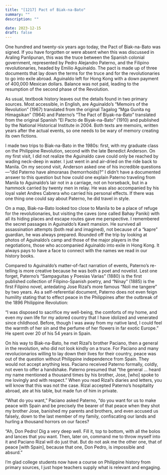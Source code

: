 ```yaml
---
title: "[1217] Pact of Biak-na-Bato"
summary: ""
description: ""

date: 2023-12-15
draft: false
---
```


One hundred and twenty-six years ago today, the Pact of Biak-na-Bato was signed. If you have forgotten or were absent when this was discussed in Araling Panlipunan, this was the truce between the Spanish colonial government, represented by Pedro Alejandro Paterno, and the Filipino revolutionaries, headed by Emilio Aguinaldo. The pact is made up of three documents that lay down the terms for the truce and for the revolutionaries to go into exile abroad. Aguinaldo left for Hong Kong with a down payment of 400,000 Mexican dollars. Balance was not paid, leading to the resumption of the second phase of the Revolution.

As usual, textbook history leaves out the details found in two primary sources. Most accessible, in English, are Aguinaldo’s “Memoirs of the Revolution” (1967) translated from the original Tagalog “Mga Gunita ng Himagsikan” (1964) and Paterno’s “The Pact of Biyak-na-Bato” translated from the original Spanish “El Pacto de Biyak-na-Bato” (1910) and published by the National Historical Institute in 2004. Both texts are memoirs, written years after the actual events, so one needs to be wary of memory creating its own fictions.

I made two trips to Biak-na-Bato in the 1980s: first, with my graduate class on the Philippine Revolution, second with the late Benedict Anderson. On my first visit, I did not realize the Aguinaldo cave could only be reached by wading neck-deep in water. I just went in and air-dried on the ride back to Manila. On my second visit, Anderson asked one of his incredible questions—“did Paterno have almoranas (hemorrhoids)?” I didn’t have a documented answer to this question but how could one explain Paterno traveling from Manila to Aguinaldo’s lair not in a carriage, not on horseback, but in a hammock carried by twenty men in relay. He was also accompanied by his loyal valet Andres Cabrera who carried his personal effects. If there was one thing one could say about Paterno, he did travel in style.

On a map, Biak-na-Bato looked too close to Manila to be a place of refuge for the revolutionaries, but visiting the caves (one called Bahay Paniki) with all its hiding places and escape routes gave me perspective. I remembered the secret passages in Aguinaldo’s Kawit mansion. He survived all assassination attempts (both real and imagined), not because of a “kapre” guardian, he was always prepared. Rounded off the trip by looking at photos of Aguinaldo’s camp and those of the major players in the negotiations, those who accompanied Aguinaldo into exile in Hong Kong. It always pays to have a face to connect with the names we read in our history books.

Compared to Aguinaldo’s matter-of-fact narration of events, Paterno’s re-telling is more creative because he was both a poet and novelist. Lest one forget, Paterno’s “Sampaguitas y Poesias Varias” (1880) is the first published collection of Filipino-Spanish poetry, and “Nínay” (1885) is the first Filipino novel, antedating Jose Rizal’s more famous “Noli me tangere” by two years. As a self-referential document, Paterno does not even feign humility stating that to effect peace in the Philippines after the outbreak of the 1896 Philippine Revolution:

“I was disposed to sacrifice my well-being, the comforts of my home, and even my own life for my adored country that I have idolized and venerated since childhood. Before, though I was away from my native land, I could feel the warmth of her sin and the perfume of her flowers in far exotic Europe.” He spent over 20 of his 54 years in Spain.

On his way to Biak-na-Bato, he met Rizal’s brother Paciano, then a general in the revolution, who did not look kindly on a truce. For Paciano and many revolucionarios willing to lay down their lives for their country, peace was out of the question without Philippine independence from Spain. They would not accept anything less. Paciano received Paterno formally, coldly, not even to offer a handshake. Paterno presumed that “the general … heard my name mentioned a thousand times by his brother, Jose, [who] spoke to me lovingly and with respect.” When you read Rizal’s diaries and letters, you will know that this was not the case. Rizal accepted Paterno’s hospitality abroad, ate at his table, but made fun of him in private.

“What do you want,” Paciano asked Paterno, “do you want for us to make peace with Spain and be precisely the bearer of that peace when they shot my brother Jose, banished my parents and brothers, and even accused us falsely, down to the last member of my family, confiscating our lands and hurling a thousand horrors on our faces?

“Ah, Don Pedro! Dig a very deep well. Fill it, top to bottom, with all the bolos and lances that you want. Then, later on, command me to throw myself into it and Paciano Rizal will do just that. But do not ask me the other one, that of peace [with Spain], because that one, Don Pedro, is impossible and absurd.”

I’m glad college students now have a course on Philippine history from primary sources, I just hope teachers supply what is relevant and engaging.
